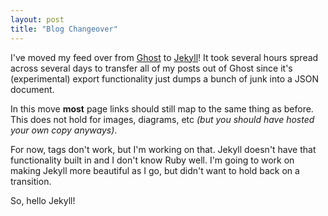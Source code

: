 ```yaml
---
layout: post
title: "Blog Changeover"
---
```


I've moved my feed over from [Ghost](https://ghost.org/) to [Jekyll](http://jekyllrb.com/)! It took several hours spread across several days to transfer all of my posts out of Ghost since it's (experimental) export functionality just dumps a bunch of junk into a JSON document.

In this move **most** page links should still map to the same thing as before. This does not hold for images, diagrams, etc *(but you should have hosted your own copy anyways)*.

For now, tags don't work, but I'm working on that. Jekyll doesn't have that functionality built in and I don't know Ruby well. I'm going to work on making Jekyll more beautiful as I go, but didn't want to hold back on a transition.

So, hello Jekyll!
